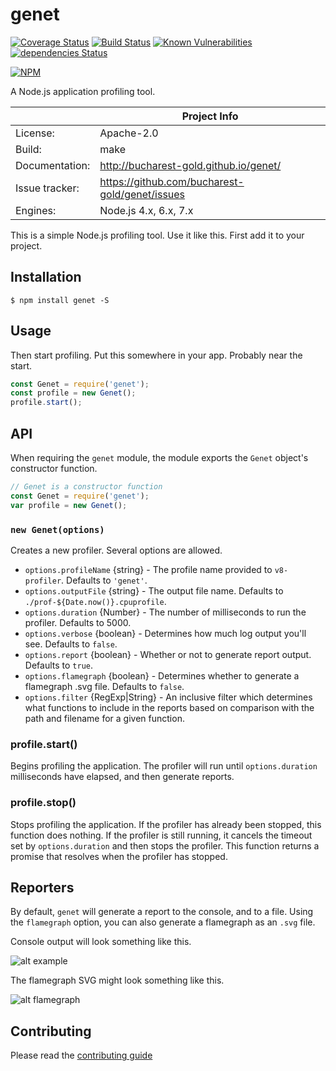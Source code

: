 # genet

[![Coverage Status](https://coveralls.io/repos/github/bucharest-gold/genet/badge.svg?branch=master)](https://coveralls.io/github/bucharest-gold/genet?branch=master)
[![Build Status](https://travis-ci.org/bucharest-gold/genet.svg?branch=master)](https://travis-ci.org/bucharest-gold/genet)
[![Known Vulnerabilities](https://snyk.io/test/npm/genet/badge.svg)](https://snyk.io/test/npm/genet) [![dependencies Status](https://david-dm.org/bucharest-gold/genet/status.svg)](https://david-dm.org/bucharest-gold/genet)

[![NPM](https://nodei.co/npm/genet.png)](https://npmjs.org/package/genet)

A Node.js application profiling tool.

|                 | Project Info  |
| --------------- | ------------- |
| License:        | Apache-2.0  |
| Build:          | make  |
| Documentation:  | http://bucharest-gold.github.io/genet/  |
| Issue tracker:  | https://github.com/bucharest-gold/genet/issues  |
| Engines:        | Node.js 4.x, 6.x, 7.x


This is a simple Node.js profiling tool. Use it like this.
First add it to your project.

## Installation

    $ npm install genet -S

## Usage

Then start profiling. Put this somewhere in your app. Probably
near the start.

```javascript
const Genet = require('genet');
const profile = new Genet();
profile.start();
```

## API

When requiring the `genet` module, the module exports the `Genet` object's
constructor function.

```javascript
// Genet is a constructor function
const Genet = require('genet');
var profile = new Genet();
```

### `new Genet(options)`

Creates a new profiler. Several options are allowed.

* `options.profileName` {string} - The profile name provided to `v8-profiler`.
  Defaults to `'genet'`.
* `options.outputFile` {string} - The output file name.
  Defaults to ``./prof-${Date.now()}.cpuprofile``.
* `options.duration` {Number} - The number of milliseconds to run the profiler. Defaults to 5000.
* `options.verbose` {boolean} - Determines how much log output you'll see. Defaults to `false`.
* `options.report` {boolean} - Whether or not to generate report output. Defaults to `true`.
* `options.flamegraph` {boolean} - Determines whether to generate a flamegraph .svg file.
  Defaults to `false`.
* `options.filter` {RegExp|String} - An inclusive filter which determines what functions to
  include in the reports based on comparison with the path and filename for a given function.

### profile.start()

Begins profiling the application. The profiler will run until `options.duration` milliseconds
have elapsed, and then generate reports.

### profile.stop()

Stops profiling the application. If the profiler has already been stopped, this function
does nothing. If the profiler is still running, it cancels the timeout set by `options.duration`
and then stops the profiler. This function returns a promise that resolves when the
profiler has stopped.

## Reporters

By default, `genet` will generate a report to the console, and to a file. Using the
`flamegraph` option, you can also generate a flamegraph as an `.svg` file.

Console output will look something like this.

![alt example](http://new.tinygrab.com/fda4615e9c62094ff7397e78a1e9e2f5f2665cabe4.png)

The flamegraph SVG might look something like this.

![alt flamegraph](http://new.tinygrab.com/fda4615e9c5dfe16be98cd5a1eb4e528cb181a1a2f.png)

## Contributing

Please read the [contributing guide](./CONTRIBUTING.md)